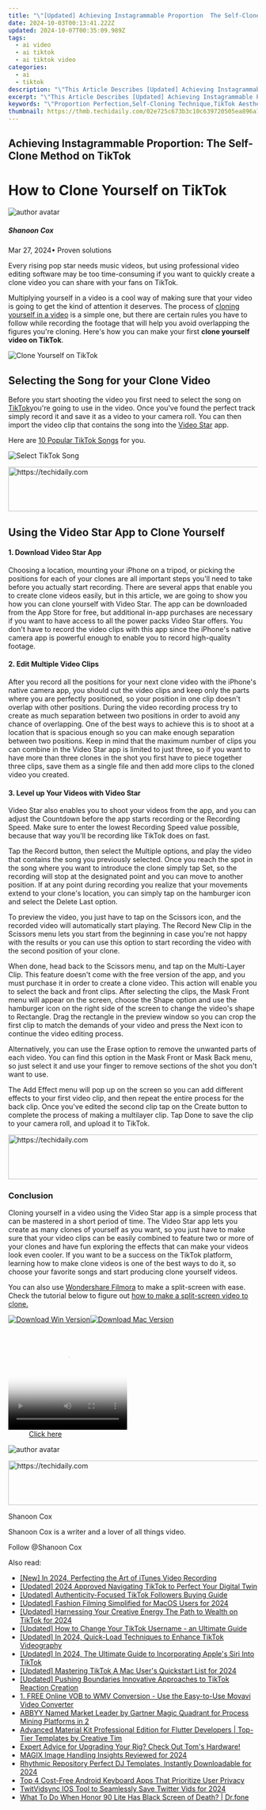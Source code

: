 ```yaml
---
title: "\"[Updated] Achieving Instagrammable Proportion  The Self-Clone Method on TikTok for 2024\""
date: 2024-10-03T00:13:41.222Z
updated: 2024-10-07T00:35:09.989Z
tags:
  - ai video
  - ai tiktok
  - ai tiktok video
categories:
  - ai
  - tiktok
description: "\"This Article Describes [Updated] Achieving Instagrammable Proportion: The Self-Clone Method on TikTok for 2024\""
excerpt: "\"This Article Describes [Updated] Achieving Instagrammable Proportion: The Self-Clone Method on TikTok for 2024\""
keywords: "\"Proportion Perfection,Self-Cloning Technique,TikTok Aesthetics,Instagrammable Style,Flawless Photoshoots,Social Media Charm,Authentic Image Copying\""
thumbnail: https://thmb.techidaily.com/02e725c673b3c10c639720505ea896a1091c0eab71839b6a6c2629d037059245.jpg
---
```


## Achieving Instagrammable Proportion: The Self-Clone Method on TikTok

# How to Clone Yourself on TikTok

![author avatar](https://images.wondershare.com/filmora/article-images/shannon-cox.jpg)

##### Shanoon Cox

 Mar 27, 2024• Proven solutions

Every rising pop star needs music videos, but using professional video editing software may be too time-consuming if you want to quickly create a clone video you can share with your fans on TikTok.

Multiplying yourself in a video is a cool way of making sure that your video is going to get the kind of attention it deserves. The process of [cloning yourself in a video](https://tools.techidaily.com/wondershare/filmora/download/) is a simple one, but there are certain rules you have to follow while recording the footage that will help you avoid overlapping the figures you're cloning. Here's how you can make your first **clone yourself video on TikTok**.

![Clone Yourself on TikTok](https://images.wondershare.com/filmora/article-images/clone-yourself-on-tiktok.jpg)

## Selecting the Song for your Clone Video

Before you start shooting the video you first need to select the song on [TikTok](https://itunes.apple.com/US/app/id835599320?mt=8)you're going to use in the video. Once you've found the perfect track simply record it and save it as a video to your camera roll. You can then import the video clip that contains the song into the [Video Star](http://videostarapp.com/) app.

Here are [10 Popular TikTok Songs](https://tools.techidaily.com/wondershare/filmora/download/) for you.

![Select TikTok Song](https://images.wondershare.com/filmora/article-images/top-tiktok-songs.jpg)

<!-- affiliate ads begin -->
<a href="https://laganoo.pxf.io/c/5597632/1528696/16446" target="_top" id="1528696">
  <img src="//a.impactradius-go.com/display-ad/16446-1528696" border="0" alt="https://techidaily.com" width="728" height="90"/>
</a>
<img height="0" width="0" src="https://laganoo.pxf.io/i/5597632/1528696/16446" style="position:absolute;visibility:hidden;" border="0" />
<!-- affiliate ads end -->

## Using the Video Star App to Clone Yourself

#### 1\. Download Video Star App

Choosing a location, mounting your iPhone on a tripod, or picking the positions for each of your clones are all important steps you'll need to take before you actually start recording. There are several apps that enable you to create clone videos easily, but in this article, we are going to show you how you can clone yourself with Video Star. The app can be downloaded from the App Store for free, but additional in-app purchases are necessary if you want to have access to all the power packs Video Star offers. You don't have to record the video clips with this app since the iPhone's native camera app is powerful enough to enable you to record high-quality footage.

#### 2\. Edit Multiple Video Clips

After you record all the positions for your next clone video with the iPhone's native camera app, you should cut the video clips and keep only the parts where you are perfectly positioned, so your position in one clip doesn't overlap with other positions. During the video recording process try to create as much separation between two positions in order to avoid any chance of overlapping. One of the best ways to achieve this is to shoot at a location that is spacious enough so you can make enough separation between two positions. Keep in mind that the maximum number of clips you can combine in the Video Star app is limited to just three, so if you want to have more than three clones in the shot you first have to piece together three clips, save them as a single file and then add more clips to the cloned video you created.

#### 3\. Level up Your Videos with Video Star

Video Star also enables you to shoot your videos from the app, and you can adjust the Countdown before the app starts recording or the Recording Speed. Make sure to enter the lowest Recording Speed value possible, because that way you'll be recording like TikTok does on fast.

Tap the Record button, then select the Multiple options, and play the video that contains the song you previously selected. Once you reach the spot in the song where you want to introduce the clone simply tap Set, so the recording will stop at the designated point and you can move to another position. If at any point during recording you realize that your movements extend to your clone's location, you can simply tap on the hamburger icon and select the Delete Last option.

To preview the video, you just have to tap on the Scissors icon, and the recorded video will automatically start playing. The Record New Clip in the Scissors menu lets you start from the beginning in case you're not happy with the results or you can use this option to start recording the video with the second position of your clone.

When done, head back to the Scissors menu, and tap on the Multi-Layer Clip. This feature doesn't come with the free version of the app, and you must purchase it in order to create a clone video. This action will enable you to select the back and front clips. After selecting the clips, the Mask Front menu will appear on the screen, choose the Shape option and use the hamburger icon on the right side of the screen to change the video's shape to Rectangle. Drag the rectangle in the preview window so you can crop the first clip to match the demands of your video and press the Next icon to continue the video editing process.

Alternatively, you can use the Erase option to remove the unwanted parts of each video. You can find this option in the Mask Front or Mask Back menu, so just select it and use your finger to remove sections of the shot you don't want to use.

The Add Effect menu will pop up on the screen so you can add different effects to your first video clip, and then repeat the entire process for the back clip. Once you've edited the second clip tap on the Create button to complete the process of making a multilayer clip. Tap Done to save the clip to your camera roll, and upload it to TikTok.

<!-- affiliate ads begin -->
<a href="https://appsumo.8odi.net/c/5597632/2044586/7443" target="_top" id="2044586">
  <img src="//a.impactradius-go.com/display-ad/7443-2044586" border="0" alt="https://techidaily.com" width="728" height="90"/>
</a>
<img height="0" width="0" src="https://appsumo.8odi.net/i/5597632/2044586/7443" style="position:absolute;visibility:hidden;" border="0" />
<!-- affiliate ads end -->

### Conclusion

Cloning yourself in a video using the Video Star app is a simple process that can be mastered in a short period of time. The Video Star app lets you create as many clones of yourself as you want, so you just have to make sure that your video clips can be easily combined to feature two or more of your clones and have fun exploring the effects that can make your videos look even cooler. If you want to be a success on the TikTok platform, learning how to make clone videos is one of the best ways to do it, so choose your favorite songs and start producing clone yourself videos.

You can also use [Wondershare Filmora](https://tools.techidaily.com/wondershare/filmora/download/) to make a split-screen with ease. Check the tutorial below to figure out [how to make a split-screen video to clone.](https://tools.techidaily.com/wondershare/filmora/download/)

[![Download Win Version](https://images.wondershare.com/filmora/guide/download-btn-win.jpg)](https://tools.techidaily.com/wondershare/filmora/download/)[![Download Mac Version](https://images.wondershare.com/filmora/guide/download-btn-mac.jpg)](https://tools.techidaily.com/wondershare/filmora/download/)

<!-- affiliate ads begin -->
<span id="1328679">
					<video width="240" height="200" style="cursor:pointer"
           poster="//a.impactradius-go.com/display-clicktoplayimage/1328679.png"
           onclick="if(!this.playClicked){this.play();this.setAttribute('controls',true);this.playClicked=true;}">
	   <source src="//a.impactradius-go.com/display-ad/15852-1328679">
	   <img src="//a.impactradius-go.com/display-clicktoplayimage/1328679.png" style="border: none; height: 100%; width: 100%; object-fit: contain">
	</video>
	<div style="width:150px;text-align:center"><a href="javascript:window.open(decodeURIComponent('https%3A%2F%2Fthefitville.pxf.io%2Fc%2F5597632%2F1328679%2F15852'), '_blank');void(0);">Click here</a></div>
</span>
<img height="0" width="0" src="https://imp.pxf.io/i/5597632/1328679/15852" style="position:absolute;visibility:hidden;" border="0" />
<!-- affiliate ads end -->

![author avatar](https://images.wondershare.com/filmora/article-images/shannon-cox.jpg)

<!-- affiliate ads begin -->
<a href="https://smilemakers.pxf.io/c/5597632/2123901/26106" target="_top" id="2123901">
  <img src="//a.impactradius-go.com/display-ad/26106-2123901" border="0" alt="https://techidaily.com" width="728" height="90"/>
</a>
<img height="0" width="0" src="https://smilemakers.pxf.io/i/5597632/2123901/26106" style="position:absolute;visibility:hidden;" border="0" />
<!-- affiliate ads end -->

Shanoon Cox

Shanoon Cox is a writer and a lover of all things video.

Follow @Shanoon Cox

<ins class="adsbygoogle"
      style="display:block"
      data-ad-client="ca-pub-7571918770474297"
      data-ad-slot="8358498916"
      data-ad-format="auto"
      data-full-width-responsive="true"></ins>

<span class="atpl-alsoreadstyle">Also read:</span>
<div><ul>
<li><a href="https://digital-screen-recording.techidaily.com/new-in-2024-perfecting-the-art-of-itunes-video-recording/"><u>[New] In 2024, Perfecting the Art of iTunes Video Recording</u></a></li>
<li><a href="https://tiktok-video-recordings.techidaily.com/updated-2024-approved-navigating-tiktok-to-perfect-your-digital-twin/"><u>[Updated] 2024 Approved Navigating TikTok to Perfect Your Digital Twin</u></a></li>
<li><a href="https://tiktok-video-recordings.techidaily.com/updated-authenticity-focused-tiktok-followers-buying-guide/"><u>[Updated] Authenticity-Focused TikTok Followers Buying Guide</u></a></li>
<li><a href="https://tiktok-video-recordings.techidaily.com/updated-fashion-filming-simplified-for-macos-users-for-2024/"><u>[Updated] Fashion Filming Simplified for MacOS Users for 2024</u></a></li>
<li><a href="https://tiktok-video-recordings.techidaily.com/updated-harnessing-your-creative-energy-the-path-to-wealth-on-tiktok-for-2024/"><u>[Updated] Harnessing Your Creative Energy The Path to Wealth on TikTok for 2024</u></a></li>
<li><a href="https://tiktok-video-recordings.techidaily.com/updated-how-to-change-your-tiktok-username-an-ultimate-guide/"><u>[Updated] How to Change Your TikTok Username - an Ultimate Guide</u></a></li>
<li><a href="https://tiktok-video-recordings.techidaily.com/updated-in-2024-quick-load-techniques-to-enhance-tiktok-videography/"><u>[Updated] In 2024, Quick-Load Techniques to Enhance TikTok Videography</u></a></li>
<li><a href="https://tiktok-video-recordings.techidaily.com/updated-in-2024-the-ultimate-guide-to-incorporating-apples-siri-into-tiktok/"><u>[Updated] In 2024, The Ultimate Guide to Incorporating Apple's Siri Into TikTok</u></a></li>
<li><a href="https://tiktok-video-recordings.techidaily.com/updated-mastering-tiktok-a-mac-users-quickstart-list-for-2024/"><u>[Updated] Mastering TikTok A Mac User's Quickstart List for 2024</u></a></li>
<li><a href="https://tiktok-video-recordings.techidaily.com/updated-pushing-boundaries-innovative-approaches-to-tiktok-reaction-creation/"><u>[Updated] Pushing Boundaries Innovative Approaches to TikTok Reaction Creation</u></a></li>
<li><a href="https://eaxpv-info.techidaily.com/1-free-online-vob-to-wmv-conversion-use-the-easy-to-use-movavi-video-converter/"><u>1. FREE Online VOB to WMV Conversion - Use the Easy-to-Use Movavi Video Converter</u></a></li>
<li><a href="https://techidaily.com/abbyy-named-market-leader-by-gartner-magic-quadrant-for-process-mining-platforms-in-2/"><u>ABBYY Named Market Leader by Gartner Magic Quadrant for Process Mining Platforms in 2</u></a></li>
<li><a href="https://win-alternatives.techidaily.com/advanced-material-kit-professional-edition-for-flutter-developers-top-tier-templates-by-creative-tim/"><u>Advanced Material Kit Professional Edition for Flutter Developers | Top-Tier Templates by Creative Tim</u></a></li>
<li><a href="https://hardware-tips.techidaily.com/1723175662321-expert-advice-for-upgrading-your-rig-check-out-toms-hardware/"><u>Expert Advice for Upgrading Your Rig? Check Out Tom's Hardware!</u></a></li>
<li><a href="https://extra-skills.techidaily.com/magix-image-handling-insights-reviewed-for-2024/"><u>MAGIX Image Handling Insights Reviewed for 2024</u></a></li>
<li><a href="https://facebook-video-share.techidaily.com/rhythmic-repository-perfect-dj-templates-instantly-downloadable-for-2024/"><u>Rhythmic Repository Perfect DJ Templates, Instantly Downloadable for 2024</u></a></li>
<li><a href="https://hardware-help.techidaily.com/top-4-cost-free-android-keyboard-apps-that-prioritize-user-privacy/"><u>Top 4 Cost-Free Android Keyboard Apps That Prioritize User Privacy</u></a></li>
<li><a href="https://twitter-videos.techidaily.com/twitvidsync-ios-tool-to-seamlessly-save-twitter-vids-for-2024/"><u>TwitVidsync IOS Tool to Seamlessly Save Twitter Vids for 2024</u></a></li>
<li><a href="https://howto.techidaily.com/what-to-do-when-honor-90-lite-has-black-screen-of-death-drfone-by-drfone-fix-android-problems-fix-android-problems/"><u>What To Do When Honor 90 Lite Has Black Screen of Death? | Dr.fone</u></a></li>
</ul></div>

